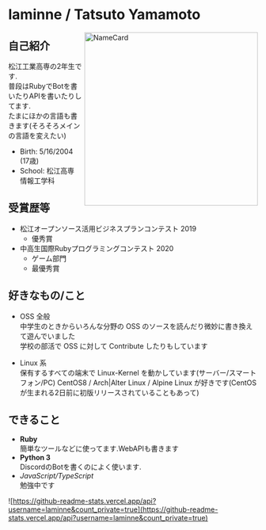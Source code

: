 # laminne / Tatsuto Yamamoto

<img src="https://user-images.githubusercontent.com/40442980/117958959-7f588880-b356-11eb-8f22-e90d5c9d2830.png" alt="NameCard" align="right" height="350px">

## 自己紹介  
松江工業高専の2年生です.  
普段はRubyでBotを書いたりAPIを書いたりしてます.  
たまにほかの言語も書きます(そろそろメインの言語を変えたい)

-  Birth: 5/16/2004 (17歳)  
-  School: 松江高専 情報工学科  

## 受賞歴等
- 松江オープンソース活用ビジネスプランコンテスト 2019 
  - 優秀賞
- 中高生国際Rubyプログラミングコンテスト 2020
  - ゲーム部門  
  - 最優秀賞  

## 好きなもの/こと  
- OSS 全般  
中学生のときからいろんな分野の OSS のソースを読んだり微妙に書き換えて遊んでいました  
学校の部活で OSS に対して Contribute したりもしています

- Linux 系  
保有するすべての端末で Linux-Kernel を動かしています(サーバー/スマートフォン/PC)
CentOS8 / Arch|Alter Linux / Alpine Linux が好きです(CentOS が生まれる2日前に初版リリースされていることもあって)

## できること
-  **Ruby**  
簡単なツールなどに使ってます.WebAPIも書きます
-  **Python 3**  
DiscordのBotを書くのによく使います.
- *JavaScript/TypeScript*  
勉強中です  

![https://github-readme-stats.vercel.app/api?username=laminne&count_private=true](https://github-readme-stats.vercel.app/api?username=laminne&count_private=true)
